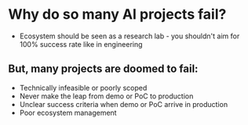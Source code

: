 # **Why do so many AI projects fail?**
- Ecosystem should be seen as a research lab - you shouldn't aim for 100% success rate like in engineering
## **But, many projects are doomed to fail:**
- Technically infeasible or poorly scoped
- Never make the leap from demo or PoC to production 
- Unclear success criteria when demo or PoC arrive in production
- Poor ecosystem management